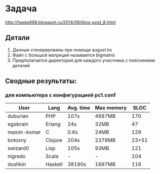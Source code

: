 # Задача
http://haskell98.blogspot.ru/2014/08/blog-post_8.html

## Детали

1. Данные сгенерированы при помощи august.hs
2. Файл с большой матрицей называется bigmatrix
3. Предполагается директория для каждого участника с пояснением деталей


## Сводные результаты:

### для компьютера с конфигурацией pc1.conf

| User        | Lang    | Avg. time | Max memory | SLOC  |
|-------------|---------|-----------|------------|-------|
| duburlan    | PHP     | 107s      | 4687MB     | 170   |
| egobrain    | Erlang  | 24s       | 32MB       | 47    |
| maxim-komar | C       | 0.6s      | 24MB       | 129   |
| botoxny     | Clojure | 204s      | 2378MB     | 23+51 |
| swizard0    | Lisp    | 105s      | 93MB       | 121   |
| nigredo     | Scala   | -         | -          | 104   |
| dushkin     | Haskell | 38190s    | 1697MB     | 116   |
